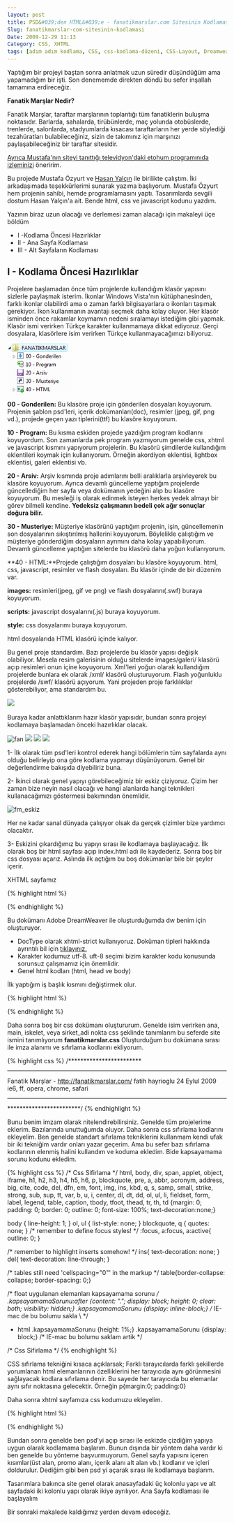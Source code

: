 ```yaml
---
layout: post
title: PSD&#039;den HTML&#039;e - fanatikmarslar.com Sitesinin Kodlaması
Slug: fanatikmarslar-com-sitesinin-kodlamasi
Date: 2009-12-29 11:13
Category: CSS, XHTML
tags: [adım adım kodlama, CSS, css-kodlama-düzeni, CSS-Layout, Dreamweaver, fanatikmarslar.com, psdtohtml]
---
```


Yaptığım bir projeyi baştan sonra anlatmak uzun süredir düşündüğüm ama
yapamadığım bir işti. Son denememde direkten döndü bu sefer inşallah
tamamına erdireceğiz.

**Fanatik Marşlar Nedir?**

Fanatik Marşlar, taraftar marşlarının toplantığı tüm fanatiklerin
buluşma noktasıdır. Barlarda, sahalarda, tirübünlerde, maç yolunda
otobüslerde, trenlerde, salonlarda, stadyumlarda kısacası taraftarların
her yerde söylediği tezahüratları bulabileceğiniz, sizin de takımınız
için marşınızı paylaşabileceğiniz bir taraftar sitesidir.

[Ayrıca Mustafa'nın siteyi tanıttığı televidyon'daki etohum programınıda izleminizi][] öneririm.

Bu projede Mustafa Özyurt ve [Hasan Yalçın][] ile birilikte
çalıştım. İki arkadaşımada teşekkürlerimi sunarak yazıma başlıyorum.
Mustafa Özyurt hem projenin sahibi, hemde programlamasını yaptı.
Tasarımlarda sevgili dostum Hasan Yalçın'a ait. Bende html, css ve
javascript kodunu yazdım.

Yazının biraz uzun olacağı ve derlemesi zaman alacağı için makaleyi üçe
böldüm

-   I -Kodlama Öncesi Hazırlıklar
-   II - Ana Sayfa Kodlaması
-   III - Alt Sayfaların Kodlaması

## I - Kodlama Öncesi Hazırlıklar

Projelere başlamadan önce tüm projelerde kullandığım klasör yapısını
sizlerle paylaşmak isterim. İkonlar Windows Vista'nın kütüphanesinden,
farklı ikonlar olabilirdi ama o zaman farklı bilgisayarlara o ikonları
taşımak gerekiyor. İkon kullanmanın avantajı seçmek daha kolay oluyor.
Her klasör isminden önce rakamlar koymamın nedeni sıralamayı istediğim
gibi yapmak. Klasör ismi verirken Türkçe karakter kullanmamaya dikkat
ediyoruz. Gerçi dosyalara, klasörlere isim verirken Türkçe
kullanmayacağımızı biliyoruz.

![Klasör Yapısı][]

**00 - Gonderilen:** Bu klasöre proje için gönderilen dosyaları
koyuyorum. Projenin şablon psd'leri, içerik dokümanları(doc), resimler
(jpeg, gif, png vd.), projede geçen yazı tiplerini(ttf) bu klasöre
koyuyorum.

**10 - Program:** Bu kısma eskiden projede yazdığım program kodlarını
koyuyordum. Son zamanlarda pek program yazmıyorum genelde css, xhtml ve
javascript kısmını yapıyorum projelerin. Bu klasörü şimdilerde
kullandığım eklentileri koymak için kullanıyorum. Örneğin akordiyon
eklentisi, lightbox eklentisi, galeri eklentisi vb.

**20 - Arsiv:** Arşiv kısmında proje adımlarını belli aralıklarla
arşivleyerek bu klasöre koyuyorum. Ayrıca devamlı güncelleme yaptığım
projelerde güncellediğim her sayfa veya dokümanın yedeğini alıp bu
klasöre koyuyorum. Bu mesleği iş olarak edinmek isteyen herkes yedek
almayı bir görev bilmeli kendine. **Yedeksiz çalışmanın bedeli çok ağır
sonuçlar doğura bilir.**

**30 - Musteriye:** Müşteriye klasörünü yaptığım projenin, işin,
güncellemenin son dosyalarının sıkıştırılmış hallerini koyuyorum.
Böylelikle çalıştığım ve müşteriye gönderdiğim dosyaların ayrımını daha
kolay yapabiliyorum. Devamlı güncelleme yaptığım sitelerde bu klasörü
daha yoğun kullanıyorum.

**40 - HTML:**Projede çalıştığım dosyaları bu klasöre koyuyorum. html,
css, javascript, resimler ve flash dosyaları. Bu klasör içinde de bir
düzenim var.

**images:** resimleri(jpeg, gif ve png) ve flash dosyalarını(.swf)
buraya koyuyorum.

**scripts:** javascript dosyalarını(.js) buraya koyuyorum.

**style:** css dosyalarımı buraya koyuyorum.

html dosyalarıda HTML klasörü içinde kalıyor.

Bu genel proje standardım. Bazı projelerde bu klasör yapısı değişik
olabiliyor. Mesela resim galerisinin olduğu sitelerde images/galeri/
klasörü açıp resimleri onun içine koyuyorum. Xml'leri yoğun olarak
kullandığım projelerde bunlara ek olarak /xml/ klasörü oluşturuyorum.
Flash yoğunluklu projelerde /swf/ klasörü açıyorum. Yani projeden proje
farklılıklar gösterebiliyor, ama standardım bu.

![][100]

Buraya kadar anlattıklarım hazır klasör yapısıdır, bundan sonra projeyi
kodlamaya başlamadan önceki hazırlıklar olacak.

![][1] ![][2] ![][3] ![][4]

1- İlk olarak tüm psd'leri kontrol ederek hangi bölümlerin tüm
sayfalarda aynı olduğu belirleyip ona göre kodlama yapmayı düşünüyorum.
Genel bir değerlendirme bakışıda diyebiliriz buna.

2- İkinci olarak genel yapıyı görebileceğimiz bir eskiz çiziyoruz. Çizim
her zaman bize neyin nasıl olacağı ve hangi alanlarda hangi teknikleri
kullanacağımızı göstermesi bakımından önemlidir.

![][5]

Her ne kadar sanal dünyada çalışıyor olsak da gerçek çizimler bize
yardımcı olacaktır.

3- Eskizini çıkardığımız bu yapıyı sırası ile kodlamaya başlayacağız.
İlk olarak boş bir html sayfası açıp index.html adı ile kaydederiz.
Sonra boş bir css dosyası açarız. Aslında ilk açtığım bu boş dokümanlar
bile bir şeyler içerir.

XHTML sayfamız

{% highlight html %}
<!DOCTYPE html PUBLIC "-//W3C//DTD XHTML 1.0 Strict//EN" "http://www.w3.org/TR/xhtml1/DTD/xhtml1-strict.dtd">
<html xmlns="http://www.w3.org/1999/xhtml">
<head>
	<meta http-equiv="Content-Type" content="text/html; charset=utf-8" />
	<title>FanatikMarşlar.Com</title>
</head>
<body>
</body>
</html>
{% endhighlight %}

Bu dokümanı Adobe DreamWeaver ile oluşturduğumda dw benim için
oluşturuyor.

-   DocType olarak xhtml-strict kullanıyoruz. Doküman tipleri hakkında
    ayrıntılı bil için [tıklayınız.][]
-   Karakter kodumuz utf-8. uft-8 seçimi bizim karakter kodu konusunda
    sorunsuz çalışmamız için önemlidir. 
-   Genel html kodları (html, head ve body)

İlk yaptığım iş başlık kısmını değiştirmek olur.

{% highlight html %}
<title>FanatikMarşlar.Com</title>
{% endhighlight %}

Daha sonra boş bir css dokümanı oluştururum. Genelde isim verirken ana,
main, iskelet, veya sirket_adi nokta css şeklinde tanımlarım bu seferde
site ismini tanımlıyorum **fanatikmarslar.css** Oluşturduğum bu dokümana
sırası ile imza alanımı ve sıfırlama kodlarını ekliyorum.

{% highlight css %}
/************************
************************
Fanatik Marşlar - http://fanatikmarslar.com/
fatih hayrioglu
24 Eylul 2009
ie6, ff, opera, chrome, safari
************************
************************/
{% endhighlight %}

Bunu benim imzam olarak nitelendirebilirsiniz. Genelde tüm projelerime
eklerim. Bazılarında unuttuğumda oluyor. Daha sonra css sıfırlama
kodlarını ekleyelim. Ben genelde standart sıfırlama tekniklerini
kullanmam kendi ufak bir iki tekniğim vardır onları yazar geçerim. Ama
bu sefer bazı sıfırlama kodlarının elenmiş halini kullandım ve koduma
ekledim. Bide kapsayamama sorunu kodunu ekledim.

{% highlight css %}
/* Css Sifirlama */
html, body, div, span, applet, object, iframe, h1, h2, h3, h4, h5, h6, p, blockquote, pre, a, abbr, acronym, address, big, cite, code, del, dfn, em, font, img, ins, kbd, q, s, samp, small, strike, strong, sub, sup, tt, var, b, u, i, center, dl, dt, dd, ol, ul, li, fieldset, form, label, legend, table, caption, tbody, tfoot, thead, tr, th, td {margin: 0; padding: 0; border: 0; outline: 0; font-size: 100%; text-decoration:none;}

body { line-height: 1; }
ol, ul { list-style: none; }
blockquote, q { quotes: none; }
/* remember to define focus styles! */
:focus, a:focus, a:active{    outline: 0; }

/* remember to highlight inserts somehow! */
ins{ text-decoration: none; }
del{ text-decoration: line-through; }

/* tables still need 'cellspacing="0"' in the markup */
table{border-collapse: collapse; border-spacing: 0;}

/* float uygulanan elemanları kapsayamama sorunu */
.kapsayamamaSorunu:after {content: "."; display: block; height: 0; clear: both; visibility: hidden;}
.kapsayamamaSorunu {display: inline-block;}
/* IE-mac de bu bolumu sakla \ */
* html .kapsayamamaSorunu {height: 1%;}
.kapsayamamaSorunu {display: block;}
/* IE-mac bu bolumu saklam artik */

/* Css Sifirlama */
{% endhighlight %}

CSS sıfırlama tekniğini kısaca açıklarsak; Farklı tarayıcılarda farklı
şekillerde yorumlanan html elemanlarının özelliklerini her tarayıcıda
aynı görünmesini sağlayacak kodlara sıfırlama denir. Bu sayede her
tarayıcıda bu elemanlar aynı sıfır noktasına gelecektir. Örneğin
p{margin:0; padding:0}

Daha sonra xhtml sayfamıza css kodumuzu ekleyelim.

{% highlight html %}
<style type="text/css">
<!--
@import url("style/fanatikmarslar.css");
-->
</style>
{% endhighlight %}

Bundan sonra genelde ben psd'yi açıp sırası ile eskizde çizdiğim yapıya
uygun olarak kodlamama başlarım. Bunun dışında bir yöntem daha vardır ki
ben genelde bu yönteme başvurmuyorum. Genel sayfa yapısını içeren
kısımlar(üst alan, promo alanı, içerik alanı alt alan vb.) kodlanır ve
içleri doldurulur. Dediğim gibi ben psd yi açarak sırası ile kodlamaya
başlarım.

Tasarımlara bakınca site genel olarak anasayfadaki üç kolonlu yapı ve
alt sayfadaki iki kolonlu yapı olarak ikiye ayrılıyor. Ana Sayfa
kodlaması ile başlayalım

Bir sonraki makalede kaldığımız yerden devam edeceğiz.

  [Ayrıca Mustafa'nın siteyi tanıttığı televidyon'daki etohum programınıda izleminizi]: http://televidyon.com/p/2107/fanatikmarslarcom
  [Hasan Yalçın]: http://www.hasanyalcin.com/
  [Klasör Yapısı]: /images/ders_01.gif
  [100]: /images/ders_02-e1262041236446.gif
  [1]: /images/fan-200x300.jpg "fan"
  [2]: /images/fan-dinle-200x300.jpg
  [3]: /images/fan-gonder-200x300.jpg
  [4]: /images/fan-listele-200x300.jpg
  [5]: /images/fm_eskiz.gif "fm_eskiz"
  [tıklayınız.]: https://fatihhayrioglu.com/dogru-doctype-kullanimi/
